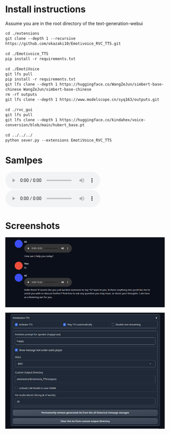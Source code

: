 
# Install instructions

Assume you are in the root directory of the text-generation-webui

```
cd ./extensions
git clone --depth 1 --recursive https://github.com/okazaki10/Emotivoice_RVC_TTS.git

cd ./Emotivoice_TTS
pip install -r requirements.txt

cd ./EmotiVoice
git lfs pull
pip install -r requirements.txt
git lfs clone --depth 1 https://huggingface.co/WangZeJun/simbert-base-chinese WangZeJun/simbert-base-chinese
rm -rf outputs
git lfs clone --depth 1 https://www.modelscope.cn/syq163/outputs.git

cd ./rvc_gui
git lfs pull
git lfs clone --depth 1 https://huggingface.co/kindahex/voice-conversion/blob/main/hubert_base.pt

cd ../../../
python sever.py --extensions EmotiVoice_RVC_TTS
```

# Samlpes


<audio controls>
  <source src="./assets/test_1702656939.wav" type="audio/mpeg">
  Your browser does not support the audio element.
</audio>

<audio controls>
  <source src="./assets/test_1702657710.wav" type="audio/mpeg">
  Your browser does not support the audio element.
</audio>

# Screenshots

![img](./assets/emtoivoce.png)



![img](./assets/emtoivoce2.png)
